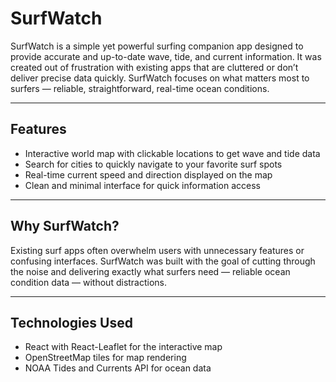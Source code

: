 # SurfWatch

SurfWatch is a simple yet powerful surfing companion app designed to provide accurate and up-to-date wave, tide, and current information. It was created out of frustration with existing apps that are cluttered or don’t deliver precise data quickly. SurfWatch focuses on what matters most to surfers — reliable, straightforward, real-time ocean conditions.

---

## Features

- Interactive world map with clickable locations to get wave and tide data  
- Search for cities to quickly navigate to your favorite surf spots  
- Real-time current speed and direction displayed on the map  
- Clean and minimal interface for quick information access  

---

## Why SurfWatch?

Existing surf apps often overwhelm users with unnecessary features or confusing interfaces. SurfWatch was built with the goal of cutting through the noise and delivering exactly what surfers need — reliable ocean condition data — without distractions.

---

## Technologies Used

- React with React-Leaflet for the interactive map  
- OpenStreetMap tiles for map rendering  
- NOAA Tides and Currents API for ocean data  